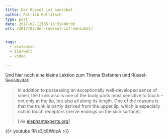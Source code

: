 ```yaml
---
title: Der Rüssel ist sensibel
author: Patrick Kollitsch
type: post
date: 2017-02-12T05:18:59+00:00
url: /2017/02/der-ruessel-ist-sensibel/


tags:
  - elefanten
  - tierwelt
  - video

---
```

Und hier noch eine kleine Lektion zum Thema Elefanten und Rüssel-Sensitivität:

> In addition to possessing an exceptionally well-developed sense of smell, the trunk also is one of the body parts most sensitive to touch &#8211; not only at the tip, but also all along its length. One of the reasons is that the trunk is partly derived from the upper lip, which is especially rich in touch receptors (nerve endings on the skin surface).
>
> [via [elephantexperts.org][1]]


{{< youtube RNs3jcEWdzA >}}

 [1]: http://www.elephantexperts.org/senses.html
